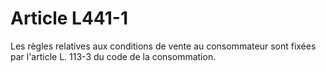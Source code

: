 # Article L441-1

Les règles relatives aux conditions de vente au consommateur sont fixées par l'article L. 113-3 du code de la consommation.
